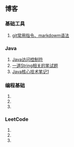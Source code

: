 ## 博客
### 基础工具
1. [git常用指令、markdowm语法](https://github.com/hiyaojie/blog/blob/master/docs/1.md) 

### Java
1. [Java访问控制符](https://github.com/hiyaojie/blog/blob/master/docs/Java1.md)
2. [一道String相关的笔试题](https://github.com/hiyaojie/blog/blob/master/docs/Java2.md)
3. [Java核心技术笔记1](https://github.com/hiyaojie/blog/blob/master/docs/%3C%E6%A0%B8%E5%BF%83%E6%8A%80%E6%9C%AF%3E%E7%AC%94%E8%AE%B01.md)

### 编程基础
1. 
2. 
3. 

### LeetCode
1.  
2. 
3. 
